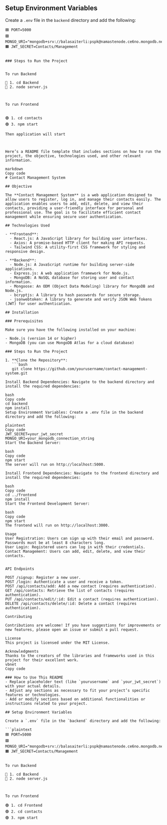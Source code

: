 ## Setup Environment Variables

Create a `.env` file in the `backend` directory and add the following:

```plaintext
🟦 PORT=5000
🟩 MONGO_URI="mongodb+srv://balasaiterli:pspk@namastenode.ce6no.mongodb.net/"
🟧 JWT_SECRET=Contacts/Management


### Steps to Run the Project


To run Backend

🔵 1. cd Backend
🔵 2. node server.js



To run Frontend


🟢 1. cd contacts
🟢 3. npm start

Then application will start 



Here’s a README file template that includes sections on how to run the project, the objective, technologies used, and other relevant information.

markdown
Copy code
# Contact Management System

## Objective

The **Contact Management System** is a web application designed to allow users to register, log in, and manage their contacts easily. The application enables users to add, edit, delete, and view their contacts, providing a user-friendly interface for personal and professional use. The goal is to facilitate efficient contact management while ensuring secure user authentication.

## Technologies Used

- **Frontend**:
  - React.js: A JavaScript library for building user interfaces.
  - Axios: A promise-based HTTP client for making API requests.
  - Tailwind CSS: A utility-first CSS framework for styling and responsive design.
  
- **Backend**:
  - Node.js: A JavaScript runtime for building server-side applications.
  - Express.js: A web application framework for Node.js.
  - MongoDB: A NoSQL database for storing user and contact information.
  - Mongoose: An ODM (Object Data Modeling) library for MongoDB and Node.js.
  - bcryptjs: A library to hash passwords for secure storage.
  - jsonwebtoken: A library to generate and verify JSON Web Tokens (JWT) for user authentication.

## Installation

### Prerequisites

Make sure you have the following installed on your machine:

- Node.js (version 14 or higher)
- MongoDB (you can use MongoDB Atlas for a cloud database)

### Steps to Run the Project

1. **Clone the Repository**:
   ```bash
   git clone https://github.com/yourusername/contact-management-system.git
   
Install Backend Dependencies: Navigate to the backend directory and install the required dependencies:

bash
Copy code
cd backend
npm install
Setup Environment Variables: Create a .env file in the backend directory and add the following:

plaintext
Copy code
JWT_SECRET=your_jwt_secret
MONGO_URI=your_mongodb_connection_string
Start the Backend Server:

bash
Copy code
npm start
The server will run on http://localhost:5000.

Install Frontend Dependencies: Navigate to the frontend directory and install the required dependencies:

bash
Copy code
cd ../frontend
npm install
Start the Frontend Development Server:

bash
Copy code
npm start
The frontend will run on http://localhost:3000.

Usage
User Registration: Users can sign up with their email and password. Passwords must be at least 8 characters long.
User Login: Registered users can log in with their credentials.
Contact Management: Users can add, edit, delete, and view their contacts.


API Endpoints

POST /signup: Register a new user.
POST /login: Authenticate a user and receive a token.
POST /api/contacts/add: Add a new contact (requires authentication).
GET /api/contacts: Retrieve the list of contacts (requires authentication).
PUT /api/contacts/edit/:id: Edit a contact (requires authentication).
DELETE /api/contacts/delete/:id: Delete a contact (requires authentication).

Contributing

Contributions are welcome! If you have suggestions for improvements or new features, please open an issue or submit a pull request.

License
This project is licensed under the MIT License.

Acknowledgments
Thanks to the creators of the libraries and frameworks used in this project for their excellent work.
vbnet
Copy code

### How to Use This README
- Replace placeholder text (like `yourusername` and `your_jwt_secret`) with your actual details.
- Adjust any sections as necessary to fit your project’s specific features or technologies.
- Add or modify sections based on additional functionalities or instructions related to your project.

## Setup Environment Variables

Create a `.env` file in the `backend` directory and add the following:

```plaintext
🟦 PORT=5000
🟩 MONGO_URI="mongodb+srv://balasaiterli:pspk@namastenode.ce6no.mongodb.net/"
🟧 JWT_SECRET=Contacts/Management


To run Backend

🔵 1. cd Backend
🔵 2. node server.js



To run Frontend

🟢 1. cd Frontend
🟢 2. cd contacts
🟢 3. npm start

